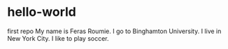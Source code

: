 # hello-world
first repo
My name is Feras Roumie. 
I go to Binghamton University. 
I live in New York City.
I like to play soccer. 
